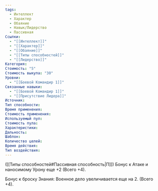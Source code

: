 ```yaml
---
tags:
  - Интеллект
  - Характер
  - Обаяние
  - Навык/Лидерство
  - Пассивная
Ссылки:
  - "[[Интеллект]]"
  - "[[Характер]]"
  - "[[Обаяние]]"
  - "[[Типы способностей]]"
  - "[[Лидерство]]"
Категория: 
Стоимость: "5"
Стоимость выкупа: "30"
Уровни:
  - "[[Боевой Командир 1]]"
Связанные навыки:
  - "[[Боевой Командир 1]]"
  - "[[Присутствие Лидера]]"
Источник:
Тип способности:
Время применения:
Стоимость применения:
Используемый пул:
Стоимость пула:
Характеристики:
Дальность:
Шаблон:
Количество целей:
Время действия:
Тип воздействия:
---
```

([[Типы способностей#Пассивная способность|П]]) Бонус к Атаке и наносимому Урону еще +2 (Всего +4).

Бонус к броску Знания: Военное дело увеличивается еще на 2. (Всего +4).